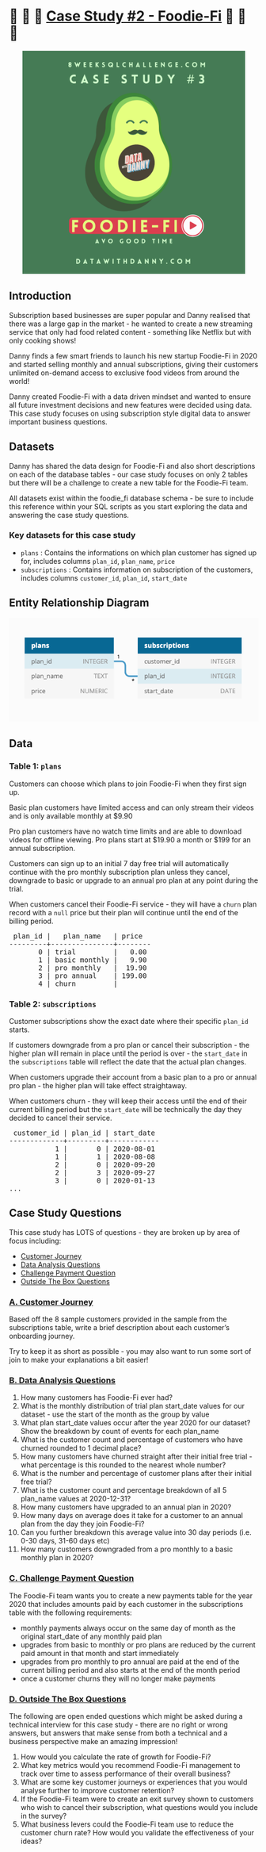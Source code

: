 # :avocado: :avocado: :avocado: [Case Study #2 - Foodie-Fi](https://8weeksqlchallenge.com/case-study-3/) :avocado: :avocado: :avocado:

<p align = "center">
    <img src="./images/title.png" alt="Image" width="450" height="450">
</p>


## Introduction

Subscription based businesses are super popular and Danny realised that there was a large gap in the market - he wanted to create a new streaming service that only had food related content - something like Netflix but with only cooking shows!

Danny finds a few smart friends to launch his new startup Foodie-Fi in 2020 and started selling monthly and annual subscriptions, giving their customers unlimited on-demand access to exclusive food videos from around the world!

Danny created Foodie-Fi with a data driven mindset and wanted to ensure all future investment decisions and new features were decided using data. This case study focuses on using subscription style digital data to answer important business questions.


## Datasets

Danny has shared the data design for Foodie-Fi and also short descriptions on each of the database tables - our case study focuses on only 2 tables but there will be a challenge to create a new table for the Foodie-Fi team.

All datasets exist within the foodie_fi database schema - be sure to include this reference within your SQL scripts as you start exploring the data and answering the case study questions.


### Key datasets for this case study

* `plans` : Contains the informations on which plan customer has signed up for, includes columns `plan_id`, `plan_name`, `price`
* `subscriptions` : Contains information on subscription of the customers, includes columns `customer_id`, `plan_id`, `start_date`

## Entity Relationship Diagram

![Course Completion](./images/ERD.png)


## Data

### Table 1: `plans`

Customers can choose which plans to join Foodie-Fi when they first sign up.

Basic plan customers have limited access and can only stream their videos and is only available monthly at $9.90

Pro plan customers have no watch time limits and are able to download videos for offline viewing. Pro plans start at $19.90 a month or $199 for an annual subscription.

Customers can sign up to an initial 7 day free trial will automatically continue with the pro monthly subscription plan unless they cancel, downgrade to basic or upgrade to an annual pro plan at any point during the trial.

When customers cancel their Foodie-Fi service - they will have a `churn` plan record with a `null` price but their plan will continue until the end of the billing period.

<pre>
 plan_id |   plan_name   | price  
---------+---------------+--------
       0 | trial         |   0.00
       1 | basic monthly |   9.90
       2 | pro monthly   |  19.90
       3 | pro annual    | 199.00
       4 | churn         |       
</pre>


### Table 2: `subscriptions`

Customer subscriptions show the exact date where their specific `plan_id` starts.

If customers downgrade from a pro plan or cancel their subscription - the higher plan will remain in place until the period is over - the `start_date` in the `subscriptions` table will reflect the date that the actual plan changes.

When customers upgrade their account from a basic plan to a pro or annual pro plan - the higher plan will take effect straightaway.

When customers churn - they will keep their access until the end of their current billing period but the `start_date` will be technically the day they decided to cancel their service.


<pre>
 customer_id | plan_id | start_date 
-------------+---------+------------
           1 |       0 | 2020-08-01
           1 |       1 | 2020-08-08
           2 |       0 | 2020-09-20
           2 |       3 | 2020-09-27
           3 |       0 | 2020-01-13
...
</pre>


## Case Study Questions

This case study has LOTS of questions - they are broken up by area of focus including:

* [Customer Journey](./A_CustomerJourney.md)
* [Data Analysis Questions](./B_DataAnalysisQuestions.md)
* [Challenge Payment Question](./C_ChallengePaymentQuestion.md)
* [Outside The Box Questions](./D_OutsideTheBoxQuestions.md)


### [A. Customer Journey](./A_CustomerJourney.md)

Based off the 8 sample customers provided in the sample from the subscriptions table, write a brief description about each customer’s onboarding journey.

Try to keep it as short as possible - you may also want to run some sort of join to make your explanations a bit easier!


### [B. Data Analysis Questions](./B_DataAnalysisQuestions.md)

1. How many customers has Foodie-Fi ever had?
2. What is the monthly distribution of trial plan start_date values for our dataset - use the start of the month as the group by value
3. What plan start_date values occur after the year 2020 for our dataset? Show the breakdown by count of events for each plan_name
4. What is the customer count and percentage of customers who have churned rounded to 1 decimal place?
5. How many customers have churned straight after their initial free trial - what percentage is this rounded to the nearest whole number?
6. What is the number and percentage of customer plans after their initial free trial?
7. What is the customer count and percentage breakdown of all 5 plan_name values at 2020-12-31?
8. How many customers have upgraded to an annual plan in 2020?
9. How many days on average does it take for a customer to an annual plan from the day they join Foodie-Fi?
10. Can you further breakdown this average value into 30 day periods (i.e. 0-30 days, 31-60 days etc)
11. How many customers downgraded from a pro monthly to a basic monthly plan in 2020?


### [C. Challenge Payment Question](./C_ChallengePaymentQuestion.md)

The Foodie-Fi team wants you to create a new payments table for the year 2020 that includes amounts paid by each customer in the subscriptions table with the following requirements:

* monthly payments always occur on the same day of month as the original start_date of any monthly paid plan
* upgrades from basic to monthly or pro plans are reduced by the current paid amount in that month and start immediately
* upgrades from pro monthly to pro annual are paid at the end of the current billing period and also starts at the end of the month period
* once a customer churns they will no longer make payments


### [D. Outside The Box Questions](./D_OutsideTheBoxQuestions.md)

The following are open ended questions which might be asked during a technical interview for this case study - there are no right or wrong answers, but answers that make sense from both a technical and a business perspective make an amazing impression!

1. How would you calculate the rate of growth for Foodie-Fi?
2. What key metrics would you recommend Foodie-Fi management to track over time to assess performance of their overall business?
3. What are some key customer journeys or experiences that you would analyse further to improve customer retention?
4. If the Foodie-Fi team were to create an exit survey shown to customers who wish to cancel their subscription, what questions would you include in the survey?
5. What business levers could the Foodie-Fi team use to reduce the customer churn rate? How would you validate the effectiveness of your ideas?
